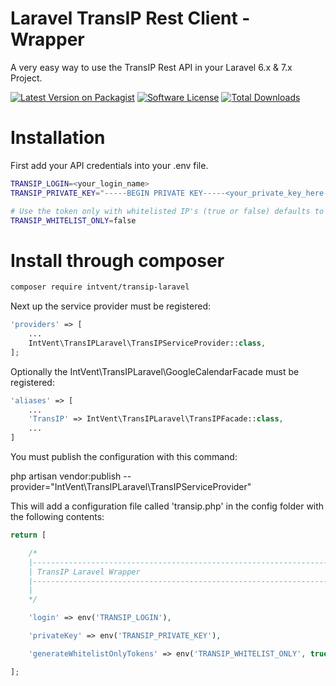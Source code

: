 # Laravel TransIP Rest Client - Wrapper

A very easy way to use the TransIP Rest API in your Laravel 6.x & 7.x Project.

[![Latest Version on Packagist](https://img.shields.io/packagist/v/intvent/transip-laravel.svg?style=flat-square)](https://packagist.org/packages/intvent/transip-laravel)
[![Software License](https://img.shields.io/badge/license-MIT-brightgreen.svg?style=flat-square)](LICENSE.md)
[![Total Downloads](https://img.shields.io/packagist/dt/intvent/transip-laravel.svg?style=flat-square)](https://packagist.org/packages/intvent/transip-laravel)

# Installation

First add your API credentials into your .env file.
```bash
TRANSIP_LOGIN=<your_login_name>
TRANSIP_PRIVATE_KEY="-----BEGIN PRIVATE KEY-----<your_private_key_here-----END PRIVATE KEY-----"

# Use the token only with whitelisted IP's (true or false) defaults to true.  
TRANSIP_WHITELIST_ONLY=false
```

# Install through composer

```bash
composer require intvent/transip-laravel
```

Next up the service provider must be registered:
```php
'providers' => [
    ...
    IntVent\TransIPLaravel\TransIPServiceProvider::class,
];
```

Optionally the IntVent\TransIPLaravel\GoogleCalendarFacade must be registered:
```php
'aliases' => [
	...
    'TransIP' => IntVent\TransIPLaravel\TransIPFacade::class,
    ...
]
```

You must publish the configuration with this command:

php artisan vendor:publish --provider="IntVent\TransIPLaravel\TransIPServiceProvider"

This will add a configuration file called 'transip.php' in the config folder with the following contents:

```php
return [

    /*
    |--------------------------------------------------------------------------
    | TransIP Laravel Wrapper
    |--------------------------------------------------------------------------
    |
    */

    'login' => env('TRANSIP_LOGIN'),

    'privateKey' => env('TRANSIP_PRIVATE_KEY'),

    'generateWhitelistOnlyTokens' => env('TRANSIP_WHITELIST_ONLY', true),

];
```